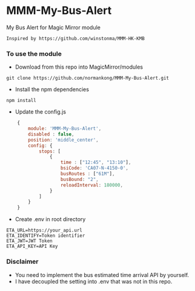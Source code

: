 # MMM-My-Bus-Alert
My Bus Alert for Magic Mirror module

`Inspired by https://github.com/winstonma/MMM-HK-KMB`

### To use the module

- Download from this repo into MagicMirror/modules

```git clone https://github.com/normankong/MMM-My-Bus-Alert.git```

- Install the npm dependencies

```npm install```

- Update the config.js
```js
    {
        module: 'MMM-My-Bus-Alert',
        disabled : false,
        position: 'middle_center',
        config: {
            stops: [
                {
                    time : ["12:45", "13:10"],
                    bsiCode: 'CA07-N-4150-0',		
                    busRoutes : ["61M"],   
                    busBound: "2",
                    reloadInterval: 180000,
                }
            ]
        }
    }
```

- Create .env in root directory
```
ETA_URL=https://your_api.url
ETA_IDENTIFY=Token identifier
ETA_JWT=JWT Token
ETA_API_KEY=API Key
```

### Disclaimer
- You need to implement the bus estimated time arrival API by yourself.
- I have decoupled the setting into .env that was not in this repo.

